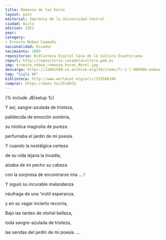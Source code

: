```yaml
---
title: Romanza de las horas
layout: post
editorial: Imprenta de la Universidad Central
ciudad: Quito
edicion: 1922
year: 
category:
- Ernesto Noboa Caamaño
nacionalidad: Ecuador
nacimiento: 1889
repositorio: Biblioteca Digital Casa de la Cultura Ecuatoriana
repurl: http://repositorio.casadelacultura.gob.ec
img: ernesto_noboa_romanza_horas_Morel.jpg
descarga: https://ia601509.us.archive.org/34/items/fr-1-l-000506-noboa-romanza/FR1-L-000506-Noboa-Romanza.pdf
tag: "Siglo XX"
biblioteca: http://www.worldcat.org/oclc/253566348
comprar: https://amzn.to/2Fu9X7p
---
```

{% include JB/setup %}

Y así, sangre-azulada de tristeza,
	
palidecida de emoción sombría,
	
su mística magnolia de pureza
	
perfumaba el jardín de mi poesía.
	
	
Y cuando la nostálgica certeza
	
de su vida lejana la invadía,
	
alzaba de mi pecho su cabeza
	
con la sorpresa de encontrarse mía ... !
	
	
Y siguió su incurable malandanza
	
náufraga de una 'inútil esperanza,
	
y en su vagar incierto recorría,
	
Bajo las tardes de otoñal belleza,
	
toda sangre-azulada de tristeza,
	
las sendas del jardín de mi poesía ....
	
